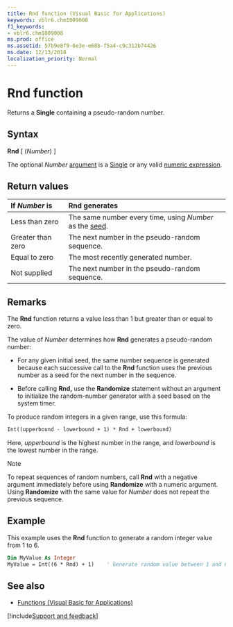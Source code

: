 ```yaml
---
title: Rnd function (Visual Basic for Applications)
keywords: vblr6.chm1009008
f1_keywords:
- vblr6.chm1009008
ms.prod: office
ms.assetid: 57b9e8f9-6e3e-e68b-f5a4-c9c312b74426
ms.date: 12/13/2018
localization_priority: Normal
---
```



# Rnd function

Returns a **Single** containing a pseudo-random number.

## Syntax

**Rnd** [ (_Number_) ]

The optional _Number_ [argument](../../Glossary/vbe-glossary.md#argument) is a [Single](../../Glossary/vbe-glossary.md#single-data-type) or any valid [numeric expression](../../Glossary/vbe-glossary.md#numeric-expression).

## Return values

|If _Number_ is|Rnd generates|
|:-----|:-----|
|Less than zero|The same number every time, using _Number_ as the [seed](../../Glossary/vbe-glossary.md#seed).|
|Greater than zero|The next number in the pseudo-random sequence.|
|Equal to zero|The most recently generated number.|
|Not supplied|The next number in the pseudo-random sequence.|

## Remarks

The **Rnd** function returns a value less than 1 but greater than or equal to zero.

The value of _Number_ determines how **Rnd** generates a pseudo-random number:

- For any given initial seed, the same number sequence is generated because each successive call to the **Rnd** function uses the previous number as a seed for the next number in the sequence.

- Before calling **Rnd,** use the **Randomize** statement without an argument to initialize the random-number generator with a seed based on the system timer.

To produce random integers in a given range, use this formula:

```vb
Int((upperbound - lowerbound + 1) * Rnd + lowerbound)

```

Here, _upperbound_ is the highest number in the range, and _lowerbound_ is the lowest number in the range.

> [!NOTE] 
> To repeat sequences of random numbers, call **Rnd** with a negative argument immediately before using **Randomize** with a numeric argument. Using **Randomize** with the same value for _Number_ does not repeat the previous sequence.

## Example

This example uses the **Rnd** function to generate a random integer value from 1 to 6.

```vb
Dim MyValue As Integer
MyValue = Int((6 * Rnd) + 1)    ' Generate random value between 1 and 6.

```

## See also

- [Functions (Visual Basic for Applications)](../functions-visual-basic-for-applications.md)

[!include[Support and feedback](~/includes/feedback-boilerplate.md)]
